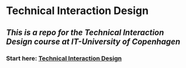 # Technical Interaction Design

## *This is a repo for the Technical Interaction Design course at IT-University of Copenhagen*

### Start here: [Technical Interaction Design](https://github.com/sebastianromano/Technical-Interaction-Design/blob/dc33dbe47704dd9b70bcf6b0d92378eff5a12cf8/Technical%20Interaction%20Design.md)
